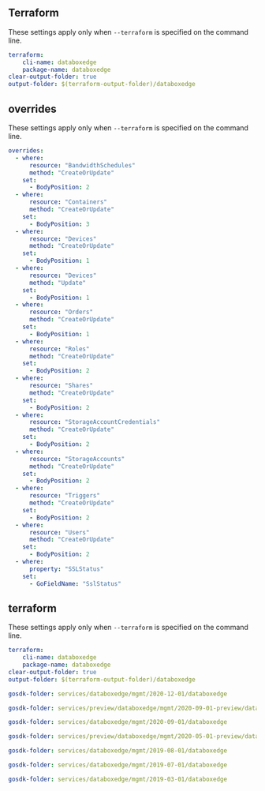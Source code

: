
## Terraform

These settings apply only when `--terraform` is specified on the command line.

``` yaml $(terraform)
terraform:
    cli-name: databoxedge
    package-name: databoxedge
clear-output-folder: true
output-folder: $(terraform-output-folder)/databoxedge
```
## overrides

These settings apply only when `--terraform` is specified on the command line.
``` yaml $(terraform)
overrides:
  - where:
      resource: "BandwidthSchedules"
      method: "CreateOrUpdate"
    set:
      - BodyPosition: 2
  - where:
      resource: "Containers"
      method: "CreateOrUpdate"
    set:
      - BodyPosition: 3
  - where:
      resource: "Devices"
      method: "CreateOrUpdate"
    set:
      - BodyPosition: 1
  - where:
      resource: "Devices"
      method: "Update"
    set:
      - BodyPosition: 1
  - where:
      resource: "Orders"
      method: "CreateOrUpdate"
    set:
      - BodyPosition: 1
  - where:
      resource: "Roles"
      method: "CreateOrUpdate"
    set:
      - BodyPosition: 2
  - where:
      resource: "Shares"
      method: "CreateOrUpdate"
    set:
      - BodyPosition: 2
  - where:
      resource: "StorageAccountCredentials"
      method: "CreateOrUpdate"
    set:
      - BodyPosition: 2
  - where:
      resource: "StorageAccounts"
      method: "CreateOrUpdate"
    set:
      - BodyPosition: 2
  - where:
      resource: "Triggers"
      method: "CreateOrUpdate"
    set:
      - BodyPosition: 2
  - where:
      resource: "Users"
      method: "CreateOrUpdate"
    set:
      - BodyPosition: 2
  - where:
      property: "SSLStatus"
    set:
      - GoFieldName: "SslStatus"
```
## terraform

These settings apply only when `--terraform` is specified on the command line.

``` yaml $(terraform)
terraform:
    cli-name: databoxedge
    package-name: databoxedge
clear-output-folder: true
output-folder: $(terraform-output-folder)/databoxedge
```

```yaml $(tag) == 'package-2020-12-01' && $(terraform)
gosdk-folder: services/databoxedge/mgmt/2020-12-01/databoxedge
```

```yaml $(tag) == 'package-2020-09-01-preview' && $(terraform)
gosdk-folder: services/preview/databoxedge/mgmt/2020-09-01-preview/databoxedge

```

```yaml $(tag) == 'package-2020-09-01' && $(terraform)
gosdk-folder: services/databoxedge/mgmt/2020-09-01/databoxedge
```

```yaml $(tag) == 'package-2020-05-preview' && $(terraform)
gosdk-folder: services/preview/databoxedge/mgmt/2020-05-01-preview/databoxedge
```

```yaml $(tag) == 'package-2019-08' && $(terraform)
gosdk-folder: services/databoxedge/mgmt/2019-08-01/databoxedge
```

```yaml $(tag) == 'package-2019-07' && $(terraform)
gosdk-folder: services/databoxedge/mgmt/2019-07-01/databoxedge
```

```yaml $(tag) == 'package-2019-03' && $(terraform)
gosdk-folder: services/databoxedge/mgmt/2019-03-01/databoxedge
```
